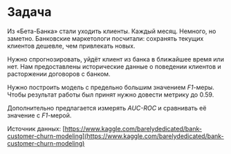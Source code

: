 # Задача

Из «Бета-Банка» стали уходить клиенты. Каждый месяц. Немного, но заметно. Банковские маркетологи посчитали: сохранять текущих клиентов дешевле, чем привлекать новых.

Нужно спрогнозировать, уйдёт клиент из банка в ближайшее время или нет. Нам предоставлены исторические данные о поведении клиентов и расторжении договоров с банком. 

Нужно построить модель с предельно большим значением *F1*-меры. Чтобы результат работы был принят нужно довести метрику до 0.59. 

Дополнительно предлагается измерять *AUC-ROC* и сравнивать её значение с *F1*-мерой.

Источник данных: [https://www.kaggle.com/barelydedicated/bank-customer-churn-modeling](https://www.kaggle.com/barelydedicated/bank-customer-churn-modeling)
